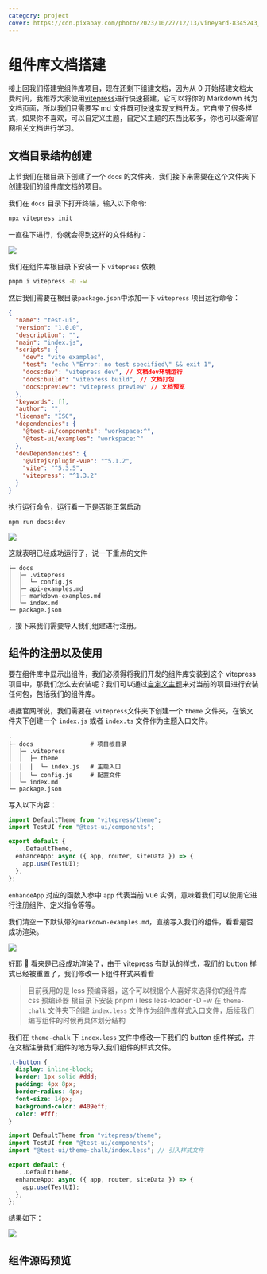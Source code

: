 ```yaml
---
category: project
cover: https://cdn.pixabay.com/photo/2023/10/27/12/13/vineyard-8345243_640.jpg
---
```


# 组件库文档搭建

接上回我们搭建完组件库项目，现在还剩下组建文档，因为从 0 开始搭建文档太费时间，我推荐大家使用[vitepress](https://vitepress.dev/zh/)进行快速搭建，它可以将你的 Markdown 转为文档页面，所以我们只需要写 md 文件既可快速实现文档开发。它自带了很多样式，如果你不喜欢，可以自定义主题，自定义主题的东西比较多，你也可以查询官网相关文档进行学习。

## 文档目录结构创建

上节我们在根目录下创建了一个 `docs` 的文件夹，我们接下来需要在这个文件夹下创建我们的组件库文档的项目。

我们在 `docs` 目录下打开终端，输入以下命令:

```bash
npx vitepress init
```

一直往下进行，你就会得到这样的文件结构：

![](http://tuchuang.niubin.site/image/project-20240812-1.png)

我们在组件库根目录下安装一下 `vitepress` 依赖

```bash
pnpm i vitepress -D -w
```

然后我们需要在根目录`package.json`中添加一下 `vitepress` 项目运行命令：

```json
{
  "name": "test-ui",
  "version": "1.0.0",
  "description": "",
  "main": "index.js",
  "scripts": {
    "dev": "vite examples",
    "test": "echo \"Error: no test specified\" && exit 1",
    "docs:dev": "vitepress dev", // 文档dev环境运行
    "docs:build": "vitepress build", // 文档打包
    "docs:preview": "vitepress preview" // 文档预览
  },
  "keywords": [],
  "author": "",
  "license": "ISC",
  "dependencies": {
    "@test-ui/components": "workspace:^",
    "@test-ui/examples": "workspace:^"
  },
  "devDependencies": {
    "@vitejs/plugin-vue": "^5.1.2",
    "vite": "^5.3.5",
    "vitepress": "^1.3.2"
  }
}
```

执行运行命令，运行看一下是否能正常启动

```bash
npm run docs:dev
```

![](http://tuchuang.niubin.site/image/project-20240812-2.png)

这就表明已经成功运行了，说一下重点的文件

```
├─ docs
│  ├─ .vitepress
│  │  └─ config.js
│  ├─ api-examples.md
│  ├─ markdown-examples.md
│  └─ index.md
└─ package.json
```

，接下来我们需要导入我们组建进行注册。

## 组件的注册以及使用

要在组件库中显示出组件，我们必须得将我们开发的组件库安装到这个 vitepress 项目中，那我们怎么去安装呢？我们可以通过[自定义主题](https://vitepress.dev/zh/guide/custom-theme)来对当前的项目进行安装任何包，包括我们的组件库。

根据官网所说，我们需要在`.vitepress`文件夹下创建一个 `theme` 文件夹，在该文件夹下创建一个 `index.js` 或者 `index.ts` 文件作为主题入口文件。

```
.
├─ docs                # 项目根目录
│  ├─ .vitepress
│  │  ├─ theme
│  │  │  └─ index.js   # 主题入口
│  │  └─ config.js     # 配置文件
│  └─ index.md
└─ package.json
```

写入以下内容：

```ts
import DefaultTheme from "vitepress/theme";
import TestUI from "@test-ui/components";

export default {
  ...DefaultTheme,
  enhanceApp: async ({ app, router, siteData }) => {
    app.use(TestUI);
  },
};
```

`enhanceApp` 对应的函数入参中 `app` 代表当前 vue 实例，意味着我们可以使用它进行注册组件、定义指令等等。

我们清空一下默认带的`markdown-examples.md`，直接写入我们的组件，看看是否成功渲染。

![](http://tuchuang.niubin.site/image/project-20240812-3.png)

好耶 🎉 看来是已经成功渲染了，由于 vitepress 有默认的样式，我们的 button 样式已经被重置了，我们修改一下组件样式来看看

> 目前我用的是 less 预编译器，这个可以根据个人喜好来选择你的组件库 css 预编译器
> 根目录下安装 pnpm i less less-loader -D -w
> 在 `theme-chalk` 文件夹下创建 `index.less` 文件作为组件库样式入口文件，后续我们编写组件的时候再具体划分结构

我们在 `theme-chalk` 下 `index.less` 文件中修改一下我们的 button 组件样式，并在文档注册我们组件的地方导入我们组件的样式文件。

```css
.t-button {
  display: inline-block;
  border: 1px solid #ddd;
  padding: 4px 8px;
  border-radius: 4px;
  font-size: 14px;
  background-color: #409eff;
  color: #fff;
}
```

```ts
import DefaultTheme from "vitepress/theme";
import TestUI from "@test-ui/components";
import "@test-ui/theme-chalk/index.less"; // 引入样式文件

export default {
  ...DefaultTheme,
  enhanceApp: async ({ app, router, siteData }) => {
    app.use(TestUI);
  },
};
```

结果如下：

![](http://tuchuang.niubin.site/image/project-20240812-4.png)

## 组件源码预览
